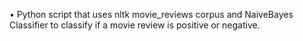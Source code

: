 •	Python script that uses nltk movie_reviews corpus and NaiveBayes Classifier to classify if a movie review is positive or negative.
